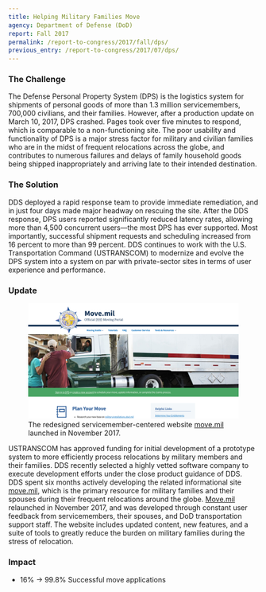 ```yaml
---
title: Helping Military Families Move
agency: Department of Defense (DoD)
report: Fall 2017
permalink: /report-to-congress/2017/fall/dps/
previous_entry: /report-to-congress/2017/07/dps/
---
```

### The Challenge

The Defense Personal Property System (DPS) is the logistics system for shipments of personal goods of more than 1.3 million servicemembers, 700,000 civilians, and their families. However, after a production update on March 10, 2017, DPS crashed. Pages took over five minutes to respond, which is comparable to a non-functioning site. The poor usability and functionality of DPS is a major stress factor for military and civilian families who are in the midst of frequent relocations across the globe, and contributes to numerous failures and delays of family household goods being shipped inappropriately and arriving late to their intended destination.

### The Solution

DDS deployed a rapid response team to provide immediate remediation, and in just four days made major headway on rescuing the site. After the DDS response, DPS users reported significantly reduced latency rates, allowing more than 4,500 concurrent users—the most DPS has ever supported. Most importantly, successful shipment requests and scheduling increased from 16 percent to more than 99 percent. DDS continues to work with the U.S. Transportation Command (USTRANSCOM) to modernize and evolve the DPS system into a system on par with private-sector sites in terms of user experience and performance.

### Update

<figure>
	<img src="/img/report-to-congress/2017/fall/move.png">
	<figcaption>The redesigned servicemember-centered website <a href="https://move.mil">move.mil</a> launched in November 2017.</figcaption>
</figure>

USTRANSCOM has approved funding for initial development of a prototype system to more efficiently process relocations by military members and their families. DDS recently selected a highly vetted software company to execute development efforts under the close product guidance of DDS. DDS spent six months actively developing the related informational site [move.mil](https://move.mil), which is the primary resource for military families and their spouses during their frequent relocations around the globe. [Move.mil](https://move.mil) relaunched in November 2017, and was developed through constant user feedback from servicemembers, their spouses, and DoD transportation support staff. The website includes updated content, new features, and a suite of tools to greatly reduce the burden on military families during the stress of relocation.

<div class="impact">
	<h3 class="infographic-text-blue">Impact</h3>
	<ul>
		<li><span class="infographic-text-blue">16<span class="unit">%</span> &rarr; 99.8<span class="unit">%</span></span> Successful move applications</li>
	</ul>
</div>
